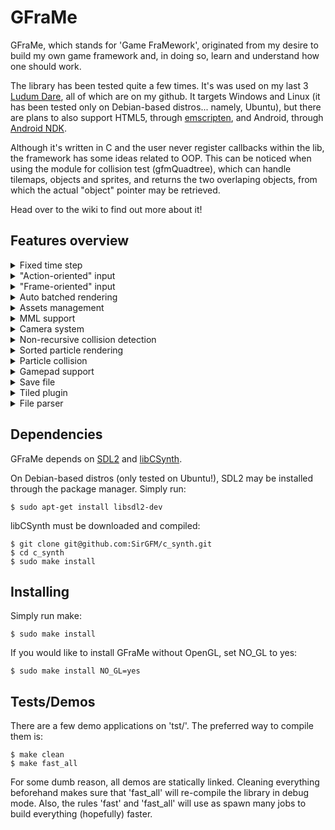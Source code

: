 # GFraMe

GFraMe, which stands for 'Game FraMework', originated from my desire to build my
own game framework and, in doing so, learn and understand how one should work.

The library has been tested quite a few times. It's was used on my last 3
[Ludum Dare](http://ludumdare.com/compo), all of which are on my github. It
targets Windows and Linux (it has been tested only on Debian-based distros...
namely, Ubuntu), but there are plans to also support HTML5, through
[emscripten](http://kripken.github.io/emscripten-site/), and Android, through
[Android NDK](http://developer.android.com/tools/sdk/ndk/index.html).

Although it's written in C and the user never register callbacks within the lib,
the framework has some ideas related to OOP. This can be noticed when using the
module for collision test (gfmQuadtree), which can handle tilemaps, objects and
sprites, and returns the two overlaping objects, from which the actual "object"
pointer may be retrieved.

Head over to the wiki to find out more about it!


## Features overview

<details>
  <summary>Fixed time step</summary>
  Time elapsed between frames is counted in milliseconds and guaranteed to be
  constant between frames. When that isn't possible (e.g., 60FPS would require
  16.666...ms), frames will vary in a consistent manner (e.g., 17ms/17ms/16ms).
</details>

<details>
  <summary>"Action-oriented" input</summary>
  To handle input, "virtual keys" must be created to represent action. Keys,
  gamepad buttons e mouse buttons can be assigned to those "v-keys". This should
  make customizable controls easier to implement.

  *NOTE:* Inputs can't be bound to more than one action!
</details>

<details>
  <summary>"Frame-oriented" input</summary>
  If a button was pressed on the previous frame and it was re-pressed before a
  issuing a new frame (that is, there was no frame with the button released),
  the framework corretly detect it as being just pressed again.
</details>

<details>
  <summary>Auto batched rendering</summary>
  If OpenGL is set as the video backend, draws with the same texture are batched
  until either a different texture is used or 8192 sprites are batched.
  
  *NOTE 1:* This feature requires OpenGL 3.1 or better

  *NOTE 2:* The limit was selected to try to limit the use of VRAM for batching
  to 576KB. More VRAM is actually needed for storing textures and others
  objects.

  *NOTE 3:* The limit of 8192 sprites may be lower. It depends on
  GL_MAX_TEXTURE_BUFFER_SIZE being at least 49152 (2 texels per sprite with 3 
  separated buffers).
</details>

<details>
  <summary>Assets management</summary>
  Assets are accessed only through their filename. There's no need to know the
  complete path to those files. Whoever, this causes two implications:

  1. There *must* be an 'assets/' directory on the same level as the
  executable.
  2. All assets must be located on that 'assets/' folder. One can separate
  assets into sub-directories, but this would required the sub-directory to
  be listed on the filename (e.g., "sub_dir/texture.bmp").

  On load, known file identifiers are looked up on the asset, to check if the
  file is supported or not. One such example is the first 2 "BM" bytes on
  bitmap files.
</details>

<details>
  <summary>MML support</summary>
  Audio may be loaded from MML files. Those can be correctly versioned, requires
  less disk space and are great for pixel-art games.

  *NOTE 1:* This features makes use of

  [libCSynth](https://github.com/SirGFM/c_synth)
  *NOTE 2:* Unloading a specific MML is still not supported. This shouldn't be a
  problem on desktop environment, though...
</details>

<details>
  <summary>Camera system</summary>
  Single camera used to convert world-space to screen space. There are already
  functionalities to follow objects.
</details>

<details>
  <summary>Non-recursive collision detection</summary>
  Collision detection is implemented through a quadtree structure. Although
  those are usually recursive and make use of callbacks to handle overlaps,
  it was implemented iteratively.

  Whenever a collision test detects two overlapping objects, the quadtree halts
  execution (akin to 'yield' statements in some languages) and returns the
  overlapping objects. Collision may be later resumed.
</details>

<details>
  <summary>Sorted particle rendering</summary>
  Particles may be sorted by their vertical position and/or time alive. Only
  particles that are within the camera are sorted.

  *NOTE:* Sorting is done in a single thread and is quite CPU-intesive. Since a
  binary tree is used, multiple threads (each with its own list of elements to
  be sorted) could be used for the first few sub-trees.
</details>

<details>
  <summary>Particle collision</summary>
  Particles may be collided through the quadtree. It's possible to only check
  every other particle (or 1 every 3), so it's a little lighter on the CPU.
</details>

<details>
  <summary>Gamepad support</summary>
  When gamepads are connected, they are sorted into 'ports' (similar to how
  gamepads used to be connected to physically numbered ports on consoles).

  Whenever a gamepad is disconnected, its 'port' is closed. A new controller
  will be connected on this "released" 'port', keeping the previous order
  unchanged.

  To assign a gamepad button to an action, the button and the desired port
  must be passed. Axis may be used either as simple triggers (setting the
  deadzone to trigger it) or by getting its current value (as floats in the
  range [-1, 1]).
</details>

<details>
  <summary>Save file</summary>
  Simple files that associates IDs to values. Can be used to store a game's
  state and/or highscore.
</details>

<details>
  <summary>Tiled plugin</summary>
  Since [Tiled](https://github.com/bjorn/tiled) can be extended with custom
  plugins, it was selected as the default tilemap/level editor to be used with
  the framework.

  This plugin can export a level's tilemap, it's types for specific tiles (e.g.,
  floor, spike, checkpoint etc.) and objects.
</details>

<details>
  <summary>File parser</summary>
  Parser for a JSON-like objects. It's quite useful for defining enemies,
  objects, events etc.
</details>


## Dependencies

GFraMe depends on [SDL2](https://www.libsdl.org/) and
[libCSynth](https://github.com/SirGFM/c_synth).

On Debian-based distros (only tested on Ubuntu!), SDL2 may be installed through
the package manager. Simply run:

```
$ sudo apt-get install libsdl2-dev
```

libCSynth must be downloaded and compiled:

```
$ git clone git@github.com:SirGFM/c_synth.git
$ cd c_synth
$ sudo make install
```


## Installing

Simply run make:

```
$ sudo make install
```

If you would like to install GFraMe without OpenGL, set NO_GL to yes:

```
$ sudo make install NO_GL=yes
```


## Tests/Demos

There are a few demo applications on 'tst/'. The preferred way to compile them
is:

```
$ make clean
$ make fast_all
```

For some dumb reason, all demos are statically linked. Cleaning everything
beforehand makes sure that 'fast_all' will re-compile the library in debug mode.
Also, the rules 'fast' and 'fast_all' will use as spawn many jobs to build
everything (hopefully) faster.


